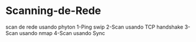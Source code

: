 # Scanning-de-Rede
scan de rede usando phyton
1-Ping swip
2-Scan usando TCP handshake
3-Scan usando nmap
4-Scan usando Sync
